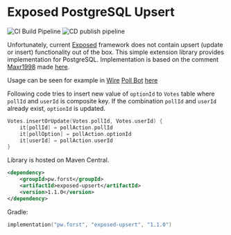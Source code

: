 # Exposed PostgreSQL Upsert
![CI Build Pipeline](https://github.com/LukasForst/exposed-upsert/workflows/CI%20Build%20Pipeline/badge.svg) 
![CD publish pipeline](https://github.com/LukasForst/exposed-upsert/workflows/CD%20publish%20pipeline/badge.svg)

Unfortunately, current [Exposed](https://github.com/JetBrains/Exposed) framework does not contain upsert 
(update or insert) functionality out of the box. 
This simple extension library provides implementation for PostgreSQL.
Implementation is based on the comment [Maxr1998](https://github.com/Maxr1998) made
[here](https://github.com/JetBrains/Exposed/issues/167#issuecomment-480199613).

Usage can be seen for example in [Wire](https://github.com/wireapp/) [Poll Bot](https://github.com/wireapp/poll-bot)
[here](https://github.com/wireapp/poll-bot/blob/fc74e2ae15691484714efe2b7803dbc5e235da01/src/main/kotlin/com/wire/bots/polls/dao/PollRepository.kt#L49)

Following code tries to insert new value of `optionId` to `Votes` table where `pollId` and `userId` is composite key.
If the combination `pollId` and `userId` already exist, `optionId` is updated.
```kotlin
Votes.insertOrUpdate(Votes.pollId, Votes.userId) {
    it[pollId] = pollAction.pollId
    it[pollOption] = pollAction.optionId
    it[userId] = pollAction.userId
}
```

Library is hosted on Maven Central.
```xml
<dependency>
	<groupId>pw.forst</groupId>
	<artifactId>exposed-upsert</artifactId>
	<version>1.1.0</version>
</dependency>
```
Gradle:
```kotlin
implementation("pw.forst", "exposed-upsert", "1.1.0")
```
